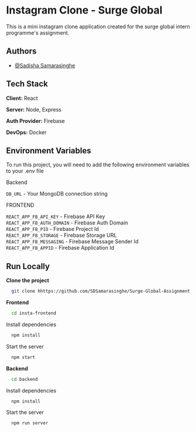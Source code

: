 
# Instagram Clone - Surge Global

This is a mini instagram clone application created for the surge global intern programme's assignment. 


## Authors

- [@Sadisha Samarasinghe](hhttps://github.com/SDSamarasinghe)


## Tech Stack

**Client:** React

**Server:** Node, Express

**Auth Provider:** Firebase

**DevOps:** Docker
## Environment Variables

To run this project, you will need to add the following environment variables to your .env file

Backend

`DB_URL` - Your MongoDB connection string

FRONTEND

`REACT_APP_FB_API_KEY` - Firebase API Key  
`REACT_APP_FB_AUTH_DOMAIN` - Firebase Auth Domain  
`REACT_APP_FB_PID` - Firebase Project Id  
`REACT_APP_FB_STORAGE` - Firebase Storage URL  
`REACT_APP_FB_MESSAGING` - Firebase Message Sender Id  
`REACT_APP_FB_APPID` - Firebase Application Id  
## Run Locally

**Clone the project**

```bash
  git clone hhttps://github.com/SDSamarasinghe/Surge-Global-Assignment
```

**Frontend**

```bash
  cd insta-frontend
```

Install dependencies

```bash
  npm install
```

Start the server

```bash
  npm start
```

**Backend**

```bash
  cd backend
```

Install dependencies

```bash
  npm install
```

Start the server

```bash
  npm run server
```

